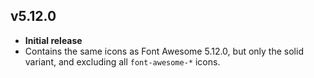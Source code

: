 ## v5.12.0
- **Initial release**
- Contains the same icons as Font Awesome 5.12.0, but only
the solid variant, and excluding all `font-awesome-*` icons.
